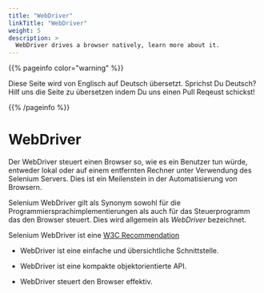 ```yaml
---
title: "WebDriver"
linkTitle: "WebDriver"
weight: 5
description: >
  WebDriver drives a browser natively, learn more about it.
---
```


{{% pageinfo color="warning" %}}
<p class="lead">
   <i class="fas fa-language display-4"></i> 
   Diese Seite wird von Englisch 
   auf Deutsch übersetzt. Sprichst Du Deutsch? Hilf uns die Seite 
   zu übersetzen indem Du uns einen Pull Reqeust schickst!
</p>
{{% /pageinfo %}}

# WebDriver

Der WebDriver steuert einen Browser so, wie es ein Benutzer tun würde, 
entweder lokal oder auf einem entfernten Rechner unter Verwendung des 
Selenium Servers. Dies ist ein Meilenstein in der Automatisierung von Browsern.

Selenium WebDriver gilt als Synonym sowohl für die 
Programmiersprachimplementierungen als auch für das Steuerprogramm das 
den Browser steuert. Dies wird allgemein als _WebDriver_ bezeichnet.

Selenium WebDriver ist eine [W3C Recommendation](https://www.w3.org/TR/webdriver1/)

* WebDriver ist eine einfache und
übersichtliche Schnittstelle.

* WebDriver ist eine kompakte objektorientierte API. 

* WebDriver steuert den Browser effektiv.